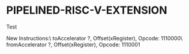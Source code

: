 # PIPELINED-RISC-V-EXTENSION
Test

New Instructions:\\
toAccelerator ?, Offset(xRegister),   Opcode: 1110000\\
fromAccelerator ?, Offset(xRegister), Opcode: 1110001
